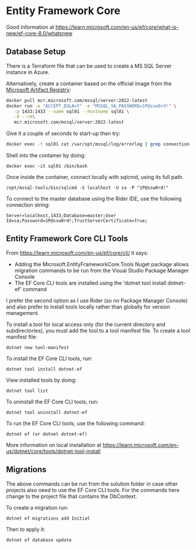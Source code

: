 # Entity Framework Core #

Good information at https://learn.microsoft.com/en-us/ef/core/what-is-new/ef-core-8.0/whatsnew


## Database Setup ##

There is a Terraform file that can be used to create a MS SQL Server instance in Azure.

Alternatively, create a container based on the official image from the [Microsoft Artifact Registry](https://mcr.microsoft.com/):

```bash
docker pull mcr.microsoft.com/mssql/server:2022-latest
docker run -e "ACCEPT_EULA=Y" -e "MSSQL_SA_PASSWORD=1P@ssw0rd!" \
   -p 1433:1433 --name sql01 --hostname sql01 \
   -d --rm\
   mcr.microsoft.com/mssql/server:2022-latest
```
Give it a couple of seconds to start-up then try:

```bash
docker exec -t sql01 cat /var/opt/mssql/log/errorlog | grep connection
```

Shell into the container by doing:

    docker exec -it sql01 /bin/bash

Once inside the container, connect locally with sqlcmd, using its full path.

    /opt/mssql-tools/bin/sqlcmd -S localhost -U sa -P "1P@ssw0rd!"


To connect to the master database using the Rider IDE, use the following connection string:

    Server=localhost,1433;Database=master;User Id=sa;Password=1P@ssw0rd!;TrustServerCertificate=True;


## Entity Framework Core CLI Tools ##

From https://learn.microsoft.com/en-us/ef/core/cli/ it says:

- Adding the Microsoft.EntityFrameworkCore.Tools Nuget package allows migration commands to be run from the Visual Studio Package
Manager Console
- The EF Core CLI tools are installed using the 'dotnet tool install dotnet-ef' command

I prefer the second option as I use Rider (so no Package Manager Console) and also prefer to install tools locally rather than
globally for version management.

To install a tool for local access only (for the current directory and subdirectories), you must add the tool to a tool manifest
file. To create a tool manifest file:

    dotnet new tool-manifest

To install the EF Core CLI tools, run:

    dotnet tool install dotnet-ef

View installed tools by doing:

    dotnet tool list

To uninstall the EF Core CLI tools, run:
    
    dotnet tool uninstall dotnet-ef

To run the EF Core CLI tools, use the following command:

    dotnet ef (or dotnet dotnet-ef)

More information on local installation at https://learn.microsoft.com/en-us/dotnet/core/tools/dotnet-tool-install

## Migrations ##

The above commands can be run from the solution folder in case other projects also need to use the EF Core CLI tools. For
the commands here change to the project file that contains the DbContext.

To create a migration run:

    dotnet ef migrations add Initial

Then to apply it:

    dotnet ef database update

